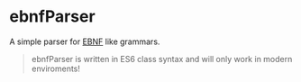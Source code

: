 # ebnfParser

A simple parser for [EBNF](https://en.wikipedia.org/wiki/Extended_Backus%E2%80%93Naur_form) like grammars.

> ebnfParser is written in ES6 class syntax and will only work in modern enviroments!



